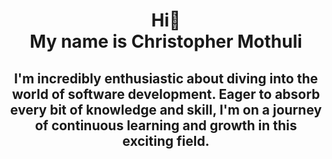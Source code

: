 <h1 align="center">
      Hi👋
   <br>
   My name is Christopher Mothuli
</h1>
<h2 align="center">
 I'm incredibly enthusiastic about diving into the world of software development. Eager to absorb every bit of knowledge and skill, I'm on a journey of continuous learning and growth in this exciting field.
</h2>
<br>


